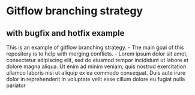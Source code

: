 # Gitflow branching strategy
## with bugfix and hotfix example

This is an example of gitflow branching strategy.
    - The main goal of this repository is to help with merging conflicts.
    - Lorem ipsum dolor sit amet, consectetur adipiscing elit, sed do eiusmod tempor incididunt ut labore et dolore magna aliqua. Ut enim ad minim veniam, quis nostrud exercitation ullamco laboris nisi ut aliquip ex ea commodo consequat. Duis aute irure dolor in reprehenderit in voluptate velit esse cillum dolore eu fugiat nulla pariatur

